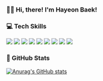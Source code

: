 ### 👋🏻 Hi, there! I'm Hayeon Baek!
<!-- [![Gmail Badge](https://img.shields.io/badge/Gmail-EA4335?style=flat-square&logo=Gmail&logoColor=white&style=flat&link=mailto:bhy0512@gmail.com)](mailto:bhy0512@gmail.com) -->
<!-- [![Linkedin Badge](https://img.shields.io/badge/-LinkedIn-0A66C2?style=flat-square&logo=LinkedIn&logoColor=white&style=flat&link=https://www.linkedin.com/in/hayeonbaek/)](https://www.linkedin.com/in/hayeonbaek/) -->
<!-- [![GitHub Badge](https://img.shields.io/badge/-GitHub-181717?style=flat-square&logo=GitHub&logoColor=white&style=flat&link=https://github.com/bhy304)](https://github.com/bhy304) -->

<!-- [![Tech Blog Badge](http://img.shields.io/badge/-Tech%20blog-black?style=flat&logo=github&link=https://zzsza.github.io/)](https://zzsza.github.io/) -->
<!-- [![Youtube Badge](https://img.shields.io/badge/Youtube-ff0000?style=flat-square&logo=youtube&link=https://www.youtube.com/c/kyleschool)](https://www.youtube.com/c/kyleschool) -->
<!-- [![Facebook Badge](https://img.shields.io/badge/facebook-1877f2?style=flat-square&logo=facebook&logoColor=white&link=https://www.facebook.com/zzsza)](https://www.facebook.com/zzsza) -->

### 💻 Tech Skills
<p>
  <img src="https://img.shields.io/badge/-HTML5-E34F26?logo=html5&logoColor=white&style=flat"/>
  <img src="https://img.shields.io/badge/-CSS3-1572B6?logo=css3&logoColor=white&style=flat"/>
  <img src="https://img.shields.io/badge/JavaScript-F7DF1E?style=flat-square&logo=javascript&logoColor=white&style=flat"/>
  <img src="https://img.shields.io/badge/-TypeScript-3178C6?logo=typescript&logoColor=white&style=flat"/>  
  <img src="https://img.shields.io/badge/-React-61DAFB?logo=react&logoColor=white&style=flat"/>
  <img src="https://img.shields.io/badge/Next.js-000000?style=flat-square&logo=Next.js&logoColor=white&style=flat"/>
  <img src="https://img.shields.io/badge/-MobX-FF9955?logo=mobx&logoColor=white&style=flat"/>
  <img src="https://img.shields.io/badge/-Scss-CC6699?logo=sass&logoColor=white&style=flat"/>
  <img src="https://img.shields.io/badge/Tailwind CSS-06B6D4?style=flat-square&logo=Tailwind CSS&logoColor=white&style=flat"/>
</p>

### 🖤 GitHub Stats
[![Anurag's GitHub stats](https://github-readme-stats.vercel.app/api?username=bhy304)](https://github.com/anuraghazra/github-readme-stats)

<!--
**bhy304/bhy304** is a ✨ _special_ ✨ repository because its `README.md` (this file) appears on your GitHub profile.

Here are some ideas to get you started:

- 🔭 I’m currently working on ...
- 🌱 I’m currently learning ...
- 👯 I’m looking to collaborate on ...
- 🤔 I’m looking for help with ...
- 💬 Ask me about ...
- 📫 How to reach me: ...
- 😄 Pronouns: ...
- ⚡ Fun fact: ...
-->
